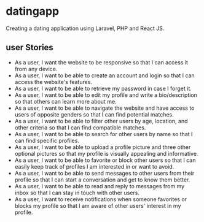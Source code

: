 # datingapp
Creating a dating application using Laravel, PHP and React JS.   

## user Stories
<ul>
   <li>As a user, I want the website to be responsive so that I can access it from any device. </li>
   <li>As a user, I want to be able to create an account and login so that I can access the website's features. </li>
   <li>As a user, I want to be able to retrieve my password in case I forget it. </li>
   <li>As a user, I want to be able to edit my profile and write a bio/description so that others can learn more about me.</li>
   <li>As a user, I want to be able to navigate the website and have access to users of opposite genders so that I can find potential matches.</li>
   <li>As a user, I want to be able to filter other users by age, location, and other criteria so that I can find compatible matches.</li>
   <li>As a user, I want to be able to search for other users by name so that I can find specific profiles.</li>
   <li>As a user, I want to be able to upload a profile picture and three other optional pictures so that my profile is visually appealing and informative.</li>
   <li>As a user, I want to be able to favorite or block other users so that I can easily keep track of profiles I am interested in or want to avoid.</li>
   <li>As a user, I want to be able to send messages to other users from their profile so that I can start a conversation and get to know them better.</li>
   <li>As a user, I want to be able to read and reply to messages from my inbox so that I can stay in touch with other users.</li>
   <li>As a user, I want to receive notifications when someone favorites or blocks my profile so that I am aware of other users' interest in my profile.</li>
</ul>
